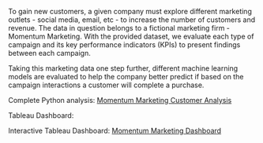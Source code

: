 To gain new customers, a given company must explore different marketing outlets - social media, email, etc - to increase the number of customers and revenue. 
The data in question belongs to a fictional marketing firm - Momentum Marketing. With the provided dataset, we evaluate each type of campaign and its 
key performance indicators (KPIs) to present findings between each campaign. 

Taking this marketing data one step further, different machine learning models are evaluated to help the company better predict 
if based on the campaign interactions a customer will complete a purchase.

Complete Python analysis: [Momentum Marketing Customer Analysis](https://github.com/djtolentino/Portfolio/blob/main/Momentum%20Marketing%20Customer%20Analysis/Momentum%20Marketing%20Customer%20Outreach%20Analysis.ipynb)


Tableau Dashboard: 

Interactive Tableau Dashboard: [Momentum Marketing Dashboard](https://public.tableau.com/app/profile/diego.tolentino/viz/MarketingAnalysis_17222665008570/Dashboard2)
